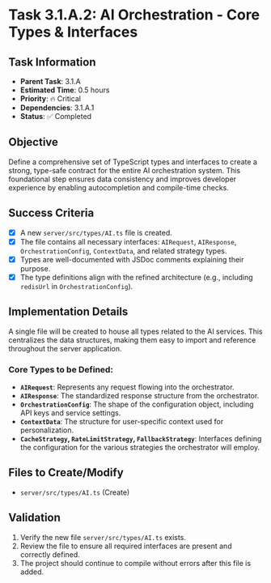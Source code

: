# Task 3.1.A.2: AI Orchestration - Core Types & Interfaces

## **Task Information**
- **Parent Task**: 3.1.A
- **Estimated Time**: 0.5 hours
- **Priority**: 🔥 Critical
- **Dependencies**: 3.1.A.1
- **Status**: ✅ Completed

## **Objective**
Define a comprehensive set of TypeScript types and interfaces to create a strong, type-safe contract for the entire AI orchestration system. This foundational step ensures data consistency and improves developer experience by enabling autocompletion and compile-time checks.

## **Success Criteria**
- [x] A new `server/src/types/AI.ts` file is created.
- [x] The file contains all necessary interfaces: `AIRequest`, `AIResponse`, `OrchestrationConfig`, `ContextData`, and related strategy types.
- [x] Types are well-documented with JSDoc comments explaining their purpose.
- [x] The type definitions align with the refined architecture (e.g., including `redisUrl` in `OrchestrationConfig`).

## **Implementation Details**
A single file will be created to house all types related to the AI services. This centralizes the data structures, making them easy to import and reference throughout the server application.

### **Core Types to be Defined:**
- **`AIRequest`**: Represents any request flowing into the orchestrator.
- **`AIResponse`**: The standardized response structure from the orchestrator.
- **`OrchestrationConfig`**: The shape of the configuration object, including API keys and service settings.
- **`ContextData`**: The structure for user-specific context used for personalization.
- **`CacheStrategy`, `RateLimitStrategy`, `FallbackStrategy`**: Interfaces defining the configuration for the various strategies the orchestrator will employ.

## **Files to Create/Modify**
- `server/src/types/AI.ts` (Create)

## **Validation**
1. Verify the new file `server/src/types/AI.ts` exists.
2. Review the file to ensure all required interfaces are present and correctly defined.
3. The project should continue to compile without errors after this file is added.
